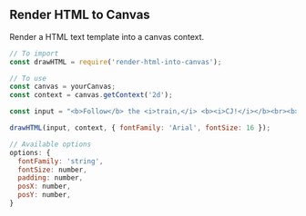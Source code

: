 ## Render HTML to Canvas
Render a HTML text template into a canvas context.

```js
// To import
const drawHTML = require('render-html-into-canvas');

// To use
const canvas = yourCanvas;
const context = canvas.getContext('2d');

const input = "<b>Follow</b> the <i>train,</i> <b><i>CJ!</i></b><br><b>MOVE!</b>;

drawHTML(input, context, { fontFamily: 'Arial', fontSize: 16 });

// Available options
options: {
  fontFamily: 'string',
  fontSize: number,
  padding: number,
  posX: number,
  posY: number,
}
```